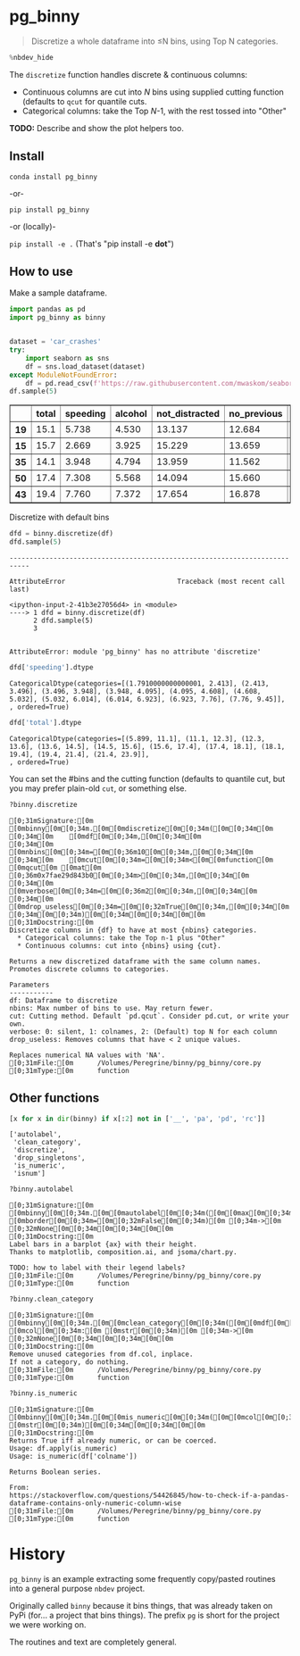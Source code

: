 # pg_binny
> Discretize a whole dataframe into ≤N bins, using Top N categories.


```python
%nbdev_hide
```

The `discretize` function handles discrete & continuous columns:
* Continuous columns are cut into _N_ bins using supplied cutting function (defaults to `qcut` for quantile cuts.
* Categorical columns: take the Top _N_-1, with the rest tossed into "Other"
  
**TODO:** Describe and show the plot helpers too.

## Install

`conda install pg_binny`

-or-

`pip install pg_binny` 

-or (locally)-

`pip install -e .`  (That's "pip install -e **dot**")


## How to use

Make a sample dataframe.

```python
import pandas as pd
import pg_binny as binny


dataset = 'car_crashes'
try:
    import seaborn as sns
    df = sns.load_dataset(dataset)
except ModuleNotFoundError:
    df = pd.read_csv(f'https://raw.githubusercontent.com/mwaskom/seaborn-data/master/{dataset}.csv')
df.sample(5)
```




<div>
<style scoped>
    .dataframe tbody tr th:only-of-type {
        vertical-align: middle;
    }

    .dataframe tbody tr th {
        vertical-align: top;
    }

    .dataframe thead th {
        text-align: right;
    }
</style>
<table border="1" class="dataframe">
  <thead>
    <tr style="text-align: right;">
      <th></th>
      <th>total</th>
      <th>speeding</th>
      <th>alcohol</th>
      <th>not_distracted</th>
      <th>no_previous</th>
      <th>ins_premium</th>
      <th>ins_losses</th>
      <th>abbrev</th>
    </tr>
  </thead>
  <tbody>
    <tr>
      <th>19</th>
      <td>15.1</td>
      <td>5.738</td>
      <td>4.530</td>
      <td>13.137</td>
      <td>12.684</td>
      <td>661.88</td>
      <td>96.57</td>
      <td>ME</td>
    </tr>
    <tr>
      <th>15</th>
      <td>15.7</td>
      <td>2.669</td>
      <td>3.925</td>
      <td>15.229</td>
      <td>13.659</td>
      <td>649.06</td>
      <td>114.47</td>
      <td>IA</td>
    </tr>
    <tr>
      <th>35</th>
      <td>14.1</td>
      <td>3.948</td>
      <td>4.794</td>
      <td>13.959</td>
      <td>11.562</td>
      <td>697.73</td>
      <td>133.52</td>
      <td>OH</td>
    </tr>
    <tr>
      <th>50</th>
      <td>17.4</td>
      <td>7.308</td>
      <td>5.568</td>
      <td>14.094</td>
      <td>15.660</td>
      <td>791.14</td>
      <td>122.04</td>
      <td>WY</td>
    </tr>
    <tr>
      <th>43</th>
      <td>19.4</td>
      <td>7.760</td>
      <td>7.372</td>
      <td>17.654</td>
      <td>16.878</td>
      <td>1004.75</td>
      <td>156.83</td>
      <td>TX</td>
    </tr>
  </tbody>
</table>
</div>



Discretize with default bins

```python
dfd = binny.discretize(df)
dfd.sample(5)
```


    ---------------------------------------------------------------------------

    AttributeError                            Traceback (most recent call last)

    <ipython-input-2-41b3e27056d4> in <module>
    ----> 1 dfd = binny.discretize(df)
          2 dfd.sample(5)
          3 


    AttributeError: module 'pg_binny' has no attribute 'discretize'


```python
dfd['speeding'].dtype
```




    CategoricalDtype(categories=[(1.7910000000000001, 2.413], (2.413, 3.496], (3.496, 3.948], (3.948, 4.095], (4.095, 4.608], (4.608, 5.032], (5.032, 6.014], (6.014, 6.923], (6.923, 7.76], (7.76, 9.45]],
    , ordered=True)



```python
dfd['total'].dtype
```




    CategoricalDtype(categories=[(5.899, 11.1], (11.1, 12.3], (12.3, 13.6], (13.6, 14.5], (14.5, 15.6], (15.6, 17.4], (17.4, 18.1], (18.1, 19.4], (19.4, 21.4], (21.4, 23.9]],
    , ordered=True)



You can set the #bins and the cutting function (defaults to quantile cut, but you may prefer plain-old `cut`, or something else.

```python
?binny.discretize
```


    [0;31mSignature:[0m
    [0mbinny[0m[0;34m.[0m[0mdiscretize[0m[0;34m([0m[0;34m[0m
    [0;34m[0m    [0mdf[0m[0;34m,[0m[0;34m[0m
    [0;34m[0m    [0mnbins[0m[0;34m=[0m[0;36m10[0m[0;34m,[0m[0;34m[0m
    [0;34m[0m    [0mcut[0m[0;34m=[0m[0;34m<[0m[0mfunction[0m [0mqcut[0m [0mat[0m [0;36m0x7fae29d843b0[0m[0;34m>[0m[0;34m,[0m[0;34m[0m
    [0;34m[0m    [0mverbose[0m[0;34m=[0m[0;36m2[0m[0;34m,[0m[0;34m[0m
    [0;34m[0m    [0mdrop_useless[0m[0;34m=[0m[0;32mTrue[0m[0;34m,[0m[0;34m[0m
    [0;34m[0m[0;34m)[0m[0;34m[0m[0;34m[0m[0m
    [0;31mDocstring:[0m
    Discretize columns in {df} to have at most {nbins} categories.
      * Categorical columns: take the Top n-1 plus "Other"
      * Continuous columns: cut into {nbins} using {cut}.
    
    Returns a new discretized dataframe with the same column names.
    Promotes discrete columns to categories.
    
    Parameters
    -----------
    df: Dataframe to discretize
    nbins: Max number of bins to use. May return fewer.
    cut: Cutting method. Default `pd.qcut`. Consider pd.cut, or write your own.
    verbose: 0: silent, 1: colnames, 2: (Default) top N for each column
    drop_useless: Removes columns that have < 2 unique values.
    
    Replaces numerical NA values with 'NA'.
    [0;31mFile:[0m      /Volumes/Peregrine/binny/pg_binny/core.py
    [0;31mType:[0m      function



## Other functions

```python
[x for x in dir(binny) if x[:2] not in ['__', 'pa', 'pd', 'rc']]
```




    ['autolabel',
     'clean_category',
     'discretize',
     'drop_singletons',
     'is_numeric',
     'isnum']



```python
?binny.autolabel
```


    [0;31mSignature:[0m [0mbinny[0m[0;34m.[0m[0mautolabel[0m[0;34m([0m[0max[0m[0;34m,[0m [0mborder[0m[0;34m=[0m[0;32mFalse[0m[0;34m)[0m [0;34m->[0m [0;32mNone[0m[0;34m[0m[0;34m[0m[0m
    [0;31mDocstring:[0m
    Label bars in a barplot {ax} with their height.
    Thanks to matplotlib, composition.ai, and jsoma/chart.py.
    
    TODO: how to label with their legend labels?
    [0;31mFile:[0m      /Volumes/Peregrine/binny/pg_binny/core.py
    [0;31mType:[0m      function



```python
?binny.clean_category
```


    [0;31mSignature:[0m [0mbinny[0m[0;34m.[0m[0mclean_category[0m[0;34m([0m[0mdf[0m[0;34m,[0m [0mcol[0m[0;34m:[0m [0mstr[0m[0;34m)[0m [0;34m->[0m [0;32mNone[0m[0;34m[0m[0;34m[0m[0m
    [0;31mDocstring:[0m
    Remove unused categories from df.col, inplace.
    If not a category, do nothing.
    [0;31mFile:[0m      /Volumes/Peregrine/binny/pg_binny/core.py
    [0;31mType:[0m      function



```python
?binny.is_numeric
```


    [0;31mSignature:[0m [0mbinny[0m[0;34m.[0m[0mis_numeric[0m[0;34m([0m[0mcol[0m[0;34m:[0m [0mstr[0m[0;34m)[0m[0;34m[0m[0;34m[0m[0m
    [0;31mDocstring:[0m
    Returns True iff already numeric, or can be coerced.
    Usage: df.apply(is_numeric)
    Usage: is_numeric(df['colname'])
    
    Returns Boolean series.
    
    From:
    https://stackoverflow.com/questions/54426845/how-to-check-if-a-pandas-dataframe-contains-only-numeric-column-wise
    [0;31mFile:[0m      /Volumes/Peregrine/binny/pg_binny/core.py
    [0;31mType:[0m      function



# History

`pg_binny` is an example extracting some frequently copy/pasted routines into a general purpose `nbdev` project. 

Originally called `binny` because it bins things, that was already taken on PyPi (for... a project that bins things).  The prefix `pg` is short for the project we were working on. 

The routines and text are completely general.  



